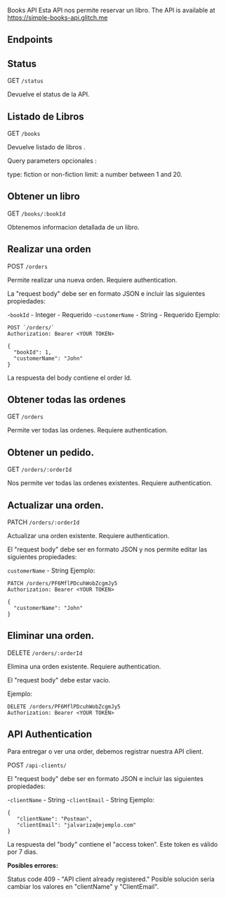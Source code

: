 Books API
Esta API nos permite reservar un libro.
The API is available at https://simple-books-api.glitch.me

## Endpoints ##

## Status ##
GET `/status`

Devuelve el status de la API.

## Listado de Libros ## 
GET `/books`

Devuelve listado de libros .

Query parameters opcionales :

type: fiction or non-fiction
limit: a number between 1 and 20.

## Obtener un libro ##
GET `/books/:bookId`

Obtenemos informacion detallada de un libro.

## Realizar una orden ##
POST `/orders`

Permite realizar una nueva orden. Requiere authentication.

La "request body" debe ser en formato JSON e incluir las siguientes propiedades:

-`bookId` - Integer - Requerido
-`customerName` - String - Requerido
Ejemplo:
```
POST `/orders/`
Authorization: Bearer <YOUR TOKEN>

{
  "bookId": 1,
  "customerName": "John"
}
```
La respuesta del body contiene el order Id.

## Obtener todas las ordenes ##
GET `/orders`

Permite ver todas las ordenes. Requiere authentication.

## Obtener un pedido. ##
GET `/orders/:orderId`

Nos permite ver todas las ordenes existentes. Requiere authentication.

## Actualizar una orden. ##
PATCH `/orders/:orderId`

Actualizar una orden existente. Requiere authentication.

El "request body" debe ser en formato JSON y nos permite editar las siguientes propiedades:

`customerName` - String
Ejemplo:
```
PATCH /orders/PF6MflPDcuhWobZcgmJy5
Authorization: Bearer <YOUR TOKEN>

{
  "customerName": "John"
}
```

## Eliminar una orden. ##
DELETE `/orders/:orderId`

Elimina una orden existente. Requiere authentication.

El "request body" debe estar vacío.

Ejemplo:
```
DELETE /orders/PF6MflPDcuhWobZcgmJy5
Authorization: Bearer <YOUR TOKEN>
```

## API Authentication ##
Para entregar o ver una order, debemos registrar nuestra API client.

POST `/api-clients/`

El "request body" debe ser en formato JSON e incluir las siguientes propiedades:

-`clientName` - String
-`clientEmail` - String
Ejemplo:
```
{
   "clientName": "Postman",
   "clientEmail": "jalvariza@ejemplo.com"
}
```
La respuesta del "body" contiene el "access token". Este token es válido por 7 dias.

**Posibles errores:**

Status code 409 - "API client already registered." Posible solución sería cambiar los valores en "clientName" y "ClientEmail".
